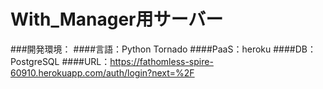 # With_Manager用サーバー

###開発環境：
####言語：Python Tornado
####PaaS：heroku
####DB：PostgreSQL
####URL：https://fathomless-spire-60910.herokuapp.com/auth/login?next=%2F
